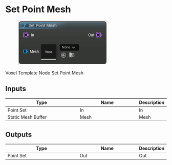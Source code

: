 # Set Point Mesh

<div align="left" data-full-width="false">

<figure><img src="Set_Point_Mesh.png" alt=""><figcaption></figcaption></figure>

</div>

Voxel Template Node Set Point Mesh

## Inputs

<table>
<thead><tr><th width="250">Type</th><th width="200">Name</th><th>Description</th></tr></thead>
<tbody>
<tr><td>Point Set</td><td>In</td><td>In</td></tr>
<tr><td>Static Mesh Buffer</td><td>Mesh</td><td>Mesh</td></tr>
</tbody>
</table>

## Outputs

<table>
<thead><tr><th width="250">Type</th><th width="200">Name</th><th>Description</th></tr></thead>
<tbody>
<tr><td>Point Set</td><td>Out</td><td>Out</td></tr>
</tbody>
</table>